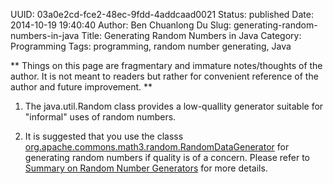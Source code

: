 UUID: 03a0e2cd-fce2-48ec-9fdd-4addcaad0021
Status: published
Date: 2014-10-19 19:40:40
Author: Ben Chuanlong Du
Slug: generating-random-numbers-in-java
Title: Generating Random Numbers in Java
Category: Programming
Tags: programming, random number generating, Java

**
Things on this page are
fragmentary and immature notes/thoughts of the author.
It is not meant to readers
but rather for convenient reference of the author and future improvement.
**

1. The java.util.Random class provides a low-quallity generator 
suitable for "informal" uses of random numbers.

2. It is suggested that you use the classs 
  [org.apache.commons.math3.random.RandomDataGenerator](http://commons.apache.org/proper/commons-math/javadocs/api-3.6/org/apache/commons/math3/random/RandomDataGenerator.html)
  for generating random numbers if quality is of a concern. 
  Please refer to 
  [Summary on Random Number Generators](http://www.legendu.net/en/blog/summary-random-number-generators/)
  for more details.